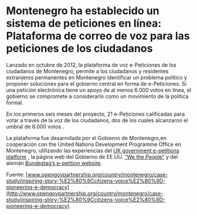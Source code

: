 # Montenegro ha establecido un sistema de peticiones en línea: Plataforma de correo de voz para las peticiones de los ciudadanos

Lanzado en octubre de 2012, la plataforma de voz e-Peticiones de los ciudadanos de Montenegro, permite a los ciudadanos y residentes extranjeros permanentes en Montenegro identificar un problema político y proponer soluciones para el gobierno central en forma de e-Peticiones. Si una petición electrónica tiene un apoyo de al menos 6.000 votos en línea, el gobierno se compromete a considerarlo como un movimiento de la política formal.

En los primeros seis meses del proyecto, 21 e-Peticiones calificadas para votar a través de la voz de los ciudadanos, dos de los cuales alcanzaron el umbral de 6.000 votos .

La plataforma fue desarrollada por el Gobierno de Montenegro,en cooperación con the United Nations Development Programme Office en Montenegro, utilizando las experiencias del [UK government e-petitions platform](http://epetitions.direct.gov.uk/) , la página web del Gobierno de EE.UU. [“We the People”](https://wwws.whitehouse.gov/petitions) y del alemán [Bundestag’s e-petition website](https://epetitionen.bundestag.de).

Fuente: [www.opengovpartnership.org/country/montenegro/case-study/inspiring-story-%E2%80%9Ccitizens-voice%E2%80%9D-pioneering-e-democracy](http://www.opengovpartnership.org/country/montenegro/case-study/inspiring-story-%E2%80%9Ccitizens-voice%E2%80%9D-pioneering-e-democracy).
